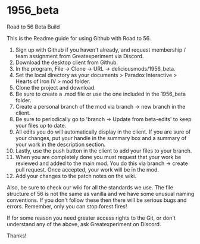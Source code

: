 # 1956_beta
Road to 56 Beta Build

This is the Readme guide for using Github with Road to 56. 

1. Sign up with Github if you haven't already, and request membership / team assignment from Greatexperiment via Discord.
2. Download the desktop client from Github.
3. In the program, File -> Clone -> URL -> deliciousmods/1956_beta.
4. Set the local directory as your documents > Paradox Interactive > Hearts of Iron IV > mod folder.
5. Clone the project and download.
6. Be sure to create a .mod file or use the one included in the 1956_beta folder.
7. Create a personal branch of the mod via branch -> new branch in the client.
8. Be sure to periodically go to 'branch -> Update from beta-edits' to keep your files up to date.
9. All edits you do will automatically display in the client. If you are sure of your changes, put your handle in the summary box and a summary of your work in the description section.
10. Lastly, use the push button in the client to add your files to your branch.
11. When you are completely done you must request that your work be reviewed and added to the main mod. You do this via branch -> create pull request. Once accepted, your work will be in the mod.
12. Add your changes to the patch notes on the wiki.
 
Also, be sure to check our wiki for all the standards we use. The file structure of 56 is not the same as vanilla and we have some unusual naming conventions. If you don't follow these then there will be serious bugs and errors. Remember, only you can stop forest fires!

If for some reason you need greater access rights to the Git, or don't understand any of the above, ask Greatexperiment on Discord. 

Thanks!
